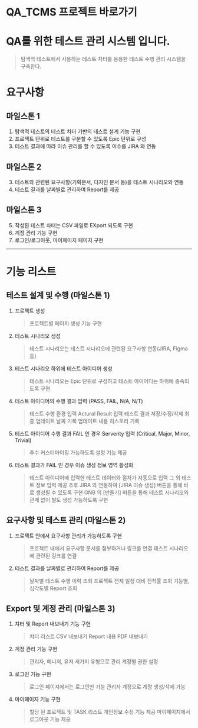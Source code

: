 # <a herf="https://kalinzt.github.io/QA_TCMS_HTML/TCMS_main.html">QA_TCMS 프로젝트 바로가기</a>
# QA를 위한 테스트 관리 시스템 입니다.
> 탐색적 테스트에서 사용하는 테스트 차터를 응용한 테스트 수행 관리 시스템을 구축한다.

# 요구사항
## 마일스톤 1
1. 탐색적 테스트의 테스트 차터 기반의 테스트 설계 기능 구현
2. 프로젝트 단위로 테스트를 구분할 수 있도록 Epic 단위로 구성
3. 테스트 결과에 따라 이슈 관리를 할 수 있도록 이슈를 JIRA 와 연동

## 마일스톤 2
3. 테스트와 관련된 요구사항(기획문서, 디자인 문서 등)을 테스트 시나리오와 연동
4. 테스트 결과를 날짜별로 관리하여 Report를 제공

## 마일스톤 3
5. 작성된 테스트 차터는 CSV 파일로 EXport 되도록 구현
6. 계정 관리 기능 구현
7. 로그인/로그아웃, 마이페이지 페이지 구현
------------------------------------------------------------------------------------

# 기능 리스트
## 테스트 설계 및 수행 (마일스톤 1)
1. 프로젝트 생성
    > 프로젝트별 페이지 생성 기능 구현
2. 테스트 시나리오 생성
    > 테스트 시나리오는 
    > 테스트 시나리오에 관련된 요구사항 연동(JIRA, Figma 등)
3. 테스트 시나리오 하위에 테스트 아이디어 생성
    > 테스트 시나리오는 Epic 단위로 구성하고 테스트 아이어디는 하위에 종속되도록 구현
4. 테스트 아이디어의 수행 결과 입력 (PASS, FAIL, N/A, N/T)
    > 테스트 수행 환경 입력 
    > Actural Result 입력
    > 테스트 결과 저장/수정/삭제
    > 최종 업데이트 날짜 기록
    > 업데이트 내용 히스토리 기록
5. 테스트 아이디어 수행 결과 FAIL 인 경우 Serverity 입력 (Critical, Major, Minor, Trivial) 
    > 추수 커스터마이징 가능하도록 설정 기능 제공
6. 테스트 결과가 FAIL 인 경우 이슈 생성 정보 영역 활성화
    > 테스트 아이디어에 입력한 테스트 데이터와 절차가 자동으로 입력
    > 그 외 테스트 정보 입력 제공
    > 추후 JIRA 와 연동하여 [JIRA 이슈 생성] 버튼을 통해 바로 생성될 수 있도록 구현
    > GNB 의 [만들기] 버튼을 통해 테스트 시나리오와 관계 없이 별도 생성 가능하도록 구현

## 요구사항 및 테스트 관리 (마일스톤 2)
1. 프로젝트 안에서 요구사항 관리가 가능하도록 구현
    > 프로젝트 내에서 요구사항 문서를 첨부하거나 링크를 연결
    > 테스트 시나리오에 관련된 링크를 연결
2. 테스트 결과를 날짜별로 관리하여 Report를 제공
    > 날짜별 테스트 수행 이력 조회
    > 프로젝트 전체 일정 대비 진척률 조회
    > 기능별, 심각도별 Report 조회
    
## Export 및 계정 관리 (마일스톤 3)
1. 챠터 및 Report 내보내기 기능 구현
    > 챠터 리스트 CSV 내보내기 
    > Report 내용 PDF 내보내기 
2. 계정 관리 기능 구현
    > 관리자, 메니저, 유저 세가지 유형으로 관리
    > 계정별 권한 설정
3. 로그인 기능 구현
    > 로그인 페이지에서는 로그인만 가능
    > 관리자 계정으로 계정 생성/삭제 가능
4. 마이페이지 기능 구현
    > 할당 된 프로젝트 및 TASK 리스트 
    > 개인정보 수정 기능 제공
    > 마이페이지에서 로그아웃 기능 제공 
